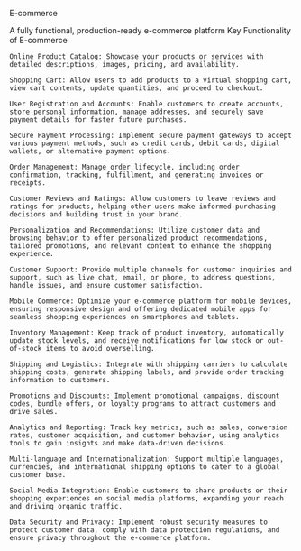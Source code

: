 E-commerce

A fully functional, production-ready e-commerce platform
Key Functionality of E-commerce

    Online Product Catalog: Showcase your products or services with detailed descriptions, images, pricing, and availability.

    Shopping Cart: Allow users to add products to a virtual shopping cart, view cart contents, update quantities, and proceed to checkout.

    User Registration and Accounts: Enable customers to create accounts, store personal information, manage addresses, and securely save payment details for faster future purchases.

    Secure Payment Processing: Implement secure payment gateways to accept various payment methods, such as credit cards, debit cards, digital wallets, or alternative payment options.

    Order Management: Manage order lifecycle, including order confirmation, tracking, fulfillment, and generating invoices or receipts.

    Customer Reviews and Ratings: Allow customers to leave reviews and ratings for products, helping other users make informed purchasing decisions and building trust in your brand.

    Personalization and Recommendations: Utilize customer data and browsing behavior to offer personalized product recommendations, tailored promotions, and relevant content to enhance the shopping experience.

    Customer Support: Provide multiple channels for customer inquiries and support, such as live chat, email, or phone, to address questions, handle issues, and ensure customer satisfaction.

    Mobile Commerce: Optimize your e-commerce platform for mobile devices, ensuring responsive design and offering dedicated mobile apps for seamless shopping experiences on smartphones and tablets.

    Inventory Management: Keep track of product inventory, automatically update stock levels, and receive notifications for low stock or out-of-stock items to avoid overselling.

    Shipping and Logistics: Integrate with shipping carriers to calculate shipping costs, generate shipping labels, and provide order tracking information to customers.

    Promotions and Discounts: Implement promotional campaigns, discount codes, bundle offers, or loyalty programs to attract customers and drive sales.

    Analytics and Reporting: Track key metrics, such as sales, conversion rates, customer acquisition, and customer behavior, using analytics tools to gain insights and make data-driven decisions.

    Multi-language and Internationalization: Support multiple languages, currencies, and international shipping options to cater to a global customer base.

    Social Media Integration: Enable customers to share products or their shopping experiences on social media platforms, expanding your reach and driving organic traffic.

    Data Security and Privacy: Implement robust security measures to protect customer data, comply with data protection regulations, and ensure privacy throughout the e-commerce platform.

